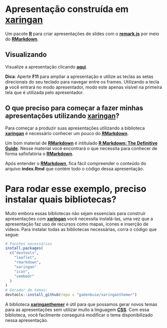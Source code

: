# Apresentação construída em [**xaringan**](https://github.com/yihui/xaringan)

Um pacote [**R**](https://www.r-project.org/) para criar apresentações de slides com o [**remark.js**](https://remarkjs.com/#1) por meio do [**RMarkdown**](https://rmarkdown.rstudio.com/). 

## Visualizando

Visualize a apresentação clicando [**aqui**](https://de-ufpb.github.io/template-apresentacao-rmarkdown/). 

**Dica**: Aperte **F11** para ampliar a apresentação e utilize as teclas as setas direcionais do seu teclado para navegar entre os frames. Utilizando a tecla **p** você entrará no modo apresentador, modo este apenas visível na primeira tela que é utilizada pelo apresentador.

## O que preciso para começar a fazer minhas apresentações utilizando [**xaringan**](https://github.com/yihui/xaringan)?

Para começar a produzir suas apresentações utilizando a biblioteca [**xaringan**](https://github.com/yihui/xaringan) é necessário conhecer um pouco do [**RMarkdown**](https://rmarkdown.rstudio.com/). 

Um bom material de [**RMarkdown**](https://rmarkdown.rstudio.com/) é intitulado [**R Markdown: The Definitive Guide**](https://bookdown.org/yihui/rmarkdown/). Nesse material você encontrará o que necessita para conhecer de forma safisfatória o [**RMarkdown**](https://rmarkdown.rstudio.com/).

Após entender o [**RMarkdown**](https://rmarkdown.rstudio.com/), fica fácil compreender o conteúdo do arquivo **index.Rmd** que contém todo o código dessa apresentação.

# Para rodar esse exemplo, preciso instalar quais bibliotecas?

Muito embora essas bibliotecas não sejam essenciais para construir apresentações com [**xaringan**](https://github.com/yihui/xaringan) você necessita instalá-las, uma vez que a apresentação faz uso de recursos como mapas, ícones e inserção de vídeos. Para instalar todas as bibliotecas necessárias, corra o código que segue:

```r
# Pacotes necessários
install.packages(
  c("devtools",
    "leaflet",
    "rmarkdown",
    "xaringan"
    "icon",
    "vembedr"
  )
)
# Gerador de temas:
devtools::install_github(repo = "gadenbuie/xaringanthemer")
```
A biblioteca [**xaringanthemer**](https://github.com/gadenbuie/xaringanthemer) é útil para que possamos gerar novos temas para as apresentações sem utilizar muito a linguagem [**CSS**](https://pt.wikipedia.org/wiki/Cascading_Style_Sheets). Com essa biblioteca, você facilmente conseguirá modificar o tema disponibilizado nessa apresentação.

